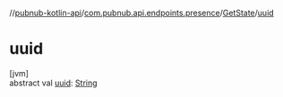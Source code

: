 //[pubnub-kotlin-api](../../../index.md)/[com.pubnub.api.endpoints.presence](../index.md)/[GetState](index.md)/[uuid](uuid.md)

# uuid

[jvm]\
abstract val [uuid](uuid.md): [String](https://kotlinlang.org/api/core/kotlin-stdlib/kotlin/-string/index.html)
